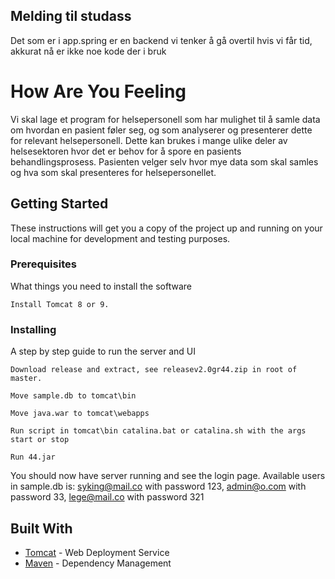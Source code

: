 ## Melding til studass

Det som er i app.spring er en backend vi tenker å gå overtil hvis vi får tid, akkurat nå er ikke noe kode der i bruk

# How Are You Feeling

Vi skal lage et program for helsepersonell som har mulighet til å samle data om hvordan en pasient føler seg, og som analyserer og presenterer dette for relevant helsepersonell. Dette kan brukes i mange ulike deler av helsesektoren hvor det er behov for å spore en pasients behandlingsprosess. 
Pasienten velger selv hvor mye data som skal samles og hva som skal presenteres for helsepersonellet. 


## Getting Started

These instructions will get you a copy of the project up and running on your local machine for development and testing purposes.

### Prerequisites

What things you need to install the software

```
Install Tomcat 8 or 9.
```

### Installing

A step by step guide to run the server and UI
```
Download release and extract, see releasev2.0gr44.zip in root of master.
```
```
Move sample.db to tomcat\bin
```
```
Move java.war to tomcat\webapps
```
```
Run script in tomcat\bin catalina.bat or catalina.sh with the args start or stop
```
```
Run 44.jar
```
You should now have server running and see the login page.
Available users in sample.db is:
syking@mail.co with password 123,
admin@o.com with password 33,
lege@mail.co with password 321

## Built With

* [Tomcat](http://tomcat.apache.org/) - Web Deployment Service
* [Maven](https://maven.apache.org/) - Dependency Management

